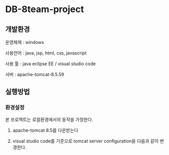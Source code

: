 # DB-8team-project

## 개발환경
운영체제 : windows

사용언어 : java, jsp, html, css, javascript

사용 툴 : java eclipse EE / visual studio code

서버 : apache-tomcat-8.5.59
## 실행방법
### 환경설정
본 프로젝트는 로컬환경에서의 동작을 가정한다.

1. apache-tomcat 8.5를 다운받는다

2. visual studio code를 기준으로 tomcat server configuration을 다음과 같이 변경한다.
